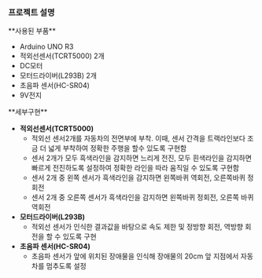 ### 프로젝트 설명

<aside>
**사용된 부품**

- Arduino UNO R3
- 적외선센서(TCRT5000) 2개
- DC모터
- 모터드라이버(L293B) 2개
- 초음파 센서(HC-SR04)
- 9V전지
</aside>

<aside>
**세부구현**

- **적외선센서(TCRT5000)**
    - 적외선 센서2개를 자동차의 전면부에 부착. 이때, 센서 간격을 트랙라인보다 조금 더 넓게 부착하여 정확한 주행을 할수 있도록 구현함
    - 센서 2개가 모두 흑색라인을 감지하면 느리게 전진, 모두 흰색라인을 감지하면 빠르게 전진하도록 설정하여 정확한 라인을 따라 움직일 수 있도록 구현함
    - 센서 2개 중 왼쪽 센서가 흑색라인을 감지하면 왼쪽바퀴 역회전, 오른쪽바퀴 정회전
    - 센서 2개 중 오른쪽 센서가 흑색라인을 감지하면 왼쪽바퀴 정회전, 오른쪽 바퀴 역회전
- **모터드라이버(L293B)**
    - 적외선 센서가 인식한 결과값을 바탕으로 속도 제한 및 정방향 회전, 역방향 회전을 할 수 있도록 구현
- **초음파 센서(HC-SR04)**
    - 초음파 센서가 앞에 위치된 장애물을 인식해 장애물의 20cm 앞 지점에서 자동차를 멈추도록 설정
</aside>
